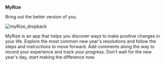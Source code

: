 **MyRize**

Bring out the better version of you.

![myRize_dropback](C:\Users\flipo\ReactApps\MyRize\myRize_dropback.jpg)

MyRize is an app that helps you discover ways to make positive changes in your life. Explore the most common new year's resolutions and follow the steps and instructions to move forward. Add comments along the way to record your experience and track your progress. Don't wait for the new year's day, start making the difference now.
